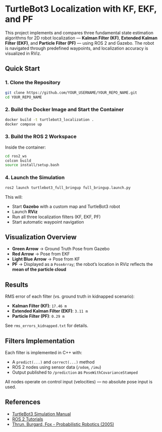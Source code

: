# TurtleBot3 Localization with KF, EKF, and PF

This project implements and compares three fundamental state estimation algorithms for 2D robot localization — **Kalman Filter (KF)**, **Extended Kalman Filter (EKF)**, and **Particle Filter (PF)** — using ROS 2 and Gazebo. The robot is navigated through predefined waypoints, and localization accuracy is visualized in RViz.

## Quick Start

### 1. Clone the Repository

```bash
git clone https://github.com/YOUR_USERNAME/YOUR_REPO_NAME.git
cd YOUR_REPO_NAME
```

### 2. Build the Docker Image and Start the Container

```bash
docker build -t turtlebot3_localization .
docker compose up
```

### 3. Build the ROS 2 Workspace

Inside the container:

```bash
cd ros2_ws
colcon build
source install/setup.bash
```

### 4. Launch the Simulation

```bash
ros2 launch turtlebot3_full_bringup full_bringup.launch.py
```

This will:

* Start **Gazebo** with a custom map and TurtleBot3 robot
* Launch **RViz**
* Run all three localization filters (KF, EKF, PF)
* Start automatic waypoint navigation

## Visualization Overview

* **Green Arrow** → Ground Truth Pose from Gazebo
* **Red Arrow** → Pose from EKF
* **Light Blue Arrow** → Pose from KF
* **PF** → Displayed as a `PoseArray`; the robot’s location in RViz reflects the **mean of the particle cloud**

## Results

RMS error of each filter (vs. ground truth in kidnapped scenario):

* **Kalman Filter (KF)**: `17.46 m`
* **Extended Kalman Filter (EKF)**: `3.11 m`
* **Particle Filter (PF)**: `0.29 m`

See `rms_errors_kidnapped.txt` for details.

## Filters Implementation

Each filter is implemented in C++ with:

* A `predict(...)` and `correct(...)` method
* ROS 2 nodes using sensor data (`/odom`, `/imu`)
* Output published to `/prediction` as `PoseWithCovarianceStamped`

All nodes operate on control input (velocities) — no absolute pose input is used.

## References

* [TurtleBot3 Simulation Manual](https://emanual.robotis.com/docs/en/platform/turtlebot3/simulation/)
* [ROS 2 Tutorials](http://wiki.ros.org/ROS/Tutorials)
* [Thrun, Burgard, Fox - Probabilistic Robotics (2005)](https://www.probabilistic-robotics.org/)
